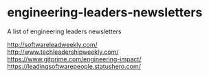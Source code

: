 # engineering-leaders-newsletters
A list of engineering leaders newsletters

http://softwareleadweekly.com/   
http://www.techleadershipweekly.com/  
https://www.gitprime.com/engineering-impact/  
https://leadingsoftwarepeople.statushero.com/  

